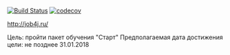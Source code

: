 [![Build Status](https://travis-ci.org/dvamedveda/b.savelev.svg?branch=master)](https://travis-ci.org/dvamedveda/b.savelev)
[![codecov](https://codecov.io/gh/dvamedveda/b.savelev/branch/master/graph/badge.svg)](https://codecov.io/gh/dvamedveda/b.savelev)

http://job4j.ru/

Цель: пройти пакет обучения "Старт"
Предполагаемая дата достижения цели: не позднее 31.01.2018